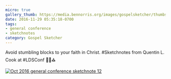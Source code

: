 ```yaml
---
micro: true
gallery_thumb: https://media.bennorris.org/images/gospelsketcher/thumbs/oct-16-2-cook.jpg
date: 2016-11-29 05:35:18-0700
tags:
- general conference
- sketchnotes
category: Gospel Sketcher
---
```


Avoid stumbling blocks to your faith in Christ.
#Sketchnotes from Quentin L. Cook at #LDSConf ✍🏼⛪️

[![Oct 2016 general conference sketchnote 12](https://media.bennorris.org/images/gospelsketcher/general-conference/oct-2016/oct-16-2-cook.jpg)](https://media.bennorris.org/images/gospelsketcher/general-conference/oct-2016/oct-16-2-cook.jpg)